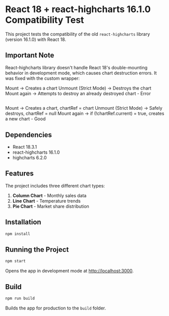 # React 18 + react-highcharts 16.1.0 Compatibility Test

This project tests the compatibility of the old `react-highcharts` library (version 16.1.0) with React 18.


## Important Note
React-highcharts library doesn't handle React 18's double-mounting behavior in development mode, which causes chart destruction errors.
It was fixed with the custom wrapper:

Mount → Creates a chart
Unmount (Strict Mode) → Destroys the chart 
Mount again → Attempts to destroy an already destroyed chart - Error

##

Mount → Creates a chart, chartRef = chart
Unmount (Strict Mode) → Safely destroys, chartRef = null
Mount again → if (!chartRef.current) = true, creates a new chart - Good

## Dependencies

- React 18.3.1
- react-highcharts 16.1.0
- highcharts 6.2.0

## Features

The project includes three different chart types:
1. **Column Chart** - Monthly sales data
2. **Line Chart** - Temperature trends
3. **Pie Chart** - Market share distribution

## Installation

```bash
npm install
```

## Running the Project

```bash
npm start
```

Opens the app in development mode at [http://localhost:3000](http://localhost:3000).

## Build

```bash
npm run build
```

Builds the app for production to the `build` folder.
